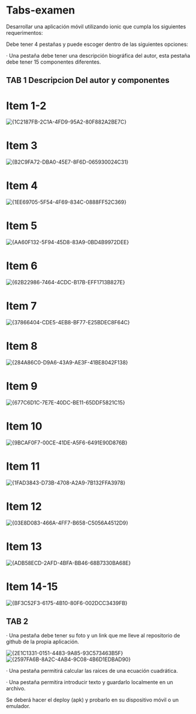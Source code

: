 # Tabs-examen



Desarrollar una aplicación móvil utilizando ionic que cumpla los siguientes requerimentos:

Debe tener 4 pestañas y puede escoger dentro de las siguientes opciones:

·       Una pestaña debe tener una descripción biográfica del autor, esta pestaña debe tener 15 componentes diferentes.

## TAB 1 Descripcion Del autor y componentes 


# Item 1-2
![{1C2187FB-2C1A-4FD9-95A2-80F882A2BE7C}](https://github.com/user-attachments/assets/c68920bb-8903-47cd-a540-8f974c11af4a)
# Item 3
![{B2C9FA72-DBA0-45E7-8F6D-065930024C31}](https://github.com/user-attachments/assets/9b61d541-f351-4049-8149-c2555d0ae18a)
# Item 4
![{1EE69705-5F54-4F69-834C-0888FF52C369}](https://github.com/user-attachments/assets/c45275a6-5a59-406b-9d2b-779125bb95ab)
# Item 5
![{AA60F132-5F94-45D8-83A9-0BD4B9972DEE}](https://github.com/user-attachments/assets/40957aa1-966c-4c5e-9a41-de75e3ea049e)
# Item 6
![{62B22986-7464-4CDC-B17B-EFF1713B827E}](https://github.com/user-attachments/assets/9f015edc-a176-4339-972c-e89d22b2283f)
# Item 7
![{37866404-CDE5-4EB8-BF77-E25BDEC8F64C}](https://github.com/user-attachments/assets/8ad7ff33-9260-4ecf-907f-d156100c88ee)
# Item 8
![{284A86C0-D9A6-43A9-AE3F-41BE8042F138}](https://github.com/user-attachments/assets/855ad829-583e-448f-b6d2-0524b543e559)
# Item 9
![{677C6D1C-7E7E-40DC-BE11-65DDF5821C15}](https://github.com/user-attachments/assets/82a21a90-5be1-4dd3-b518-39a9b7ffb67b)
# Item 10
![{9BCAF0F7-00CE-41DE-A5F6-6491E90D876B}](https://github.com/user-attachments/assets/46b82ea5-a8eb-441a-8df0-4ff771343911)
# Item 11
![{1FAD3843-D73B-4708-A2A9-7B132FFA3978}](https://github.com/user-attachments/assets/087306ad-76ce-409d-b3f0-89a2f73dc988)
# Item 12
![{03E8D083-466A-4FF7-B658-C5056A4512D9}](https://github.com/user-attachments/assets/39b839b2-0965-4519-9f21-2b771b421c19)
# Item 13
![{ADB58ECD-2AFD-4BFA-BB46-68B7330BA68E}](https://github.com/user-attachments/assets/5aa69335-2400-44bc-bd6b-360497a43357)
# Item 14-15
![{BF3C52F3-6175-4B10-80F6-002DCC3439FB}](https://github.com/user-attachments/assets/eedf265f-757a-477b-8aa1-2f3aa143c91a)


## TAB 2 

·       Una pestaña debe tener su foto y un link que me lleve al repositorio de github de la propia aplicación.

![{2E1C1331-0151-4483-9A85-93C573463B5F}](https://github.com/user-attachments/assets/532735cd-fd56-4815-b7d8-b591b5819c16)
![{2597FA6B-8A2C-4AB4-9C08-4B6D1EDBAD90}](https://github.com/user-attachments/assets/91145f97-2a07-49b6-9fc7-9d2b1dedac1a)

·       Una pestaña permitirá calcular las raices de una ecuación cuadrática.

·       Una pestaña permitira introducir texto y guardarlo localmente en un archivo.

Se deberá hacer el deploy (apk) y probarlo en su dispositivo móvil o un emulador.





























